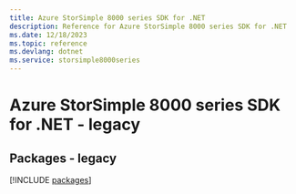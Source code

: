 ```yaml
---
title: Azure StorSimple 8000 series SDK for .NET
description: Reference for Azure StorSimple 8000 series SDK for .NET
ms.date: 12/18/2023
ms.topic: reference
ms.devlang: dotnet
ms.service: storsimple8000series
---
```

# Azure StorSimple 8000 series SDK for .NET - legacy
## Packages - legacy
[!INCLUDE [packages](storsimple-8000-series-index.md)]